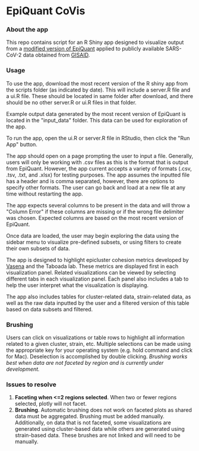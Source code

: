 # EpiQuant CoVis 


### About the app

This repo contains script for an R Shiny app designed to visualize output from a [modified version of EpiQuant](https://github.com/vjayaman/Metrics-CGM-ECC) applied to publicly available SARS-CoV-2 data obtained from [GISAID](https://www.gisaid.org/). 


### Usage
 
To use the app, download the most recent version of the R shiny app from the scripts folder (as indicated by date). This will include a server.R file and a ui.R file. These should be located in same folder after download, and there should be no other server.R or ui.R files in that folder.

Example output data generated by the most recent version of EpiQuant is located in the "input_data" folder. This data can be used for exploration of the app. 

To run the app, open the ui.R or server.R file in RStudio, then click the "Run App" button.

The app should open on a page prompting the user to input a file. Generally, users will only be working with .csv files as this is the format that is output from EpiQuant. However, the app current accepts a variety of formats (.csv, .tsv, .txt, and .xlsx) for testing purposes. The app assumes the inputted file has a header and is comma separated, however, there are options to specify other formats. The user can go back and load at a new file at any time without restarting the app. 

The app expects several columns to be present in the data and will throw a "Column Error" if these columns are missing or if the wrong file delimiter was chosen. Expected columns are based on the most recent version of EpiQuant.

Once data are loaded, the user may begin exploring the data using the sidebar menu to visualize pre-defined subsets, or using filters to create their own subsets of data. 

The app is designed to highlight epicluster cohesion metrics developed by [Vasena](https://github.com/vjayaman) and the Taboada lab. These metrics are displayed first in each visualization panel. Related visualizations can be viewed by selecting different tabs in each visualization panel. Each panel also includes a tab to help the user interpret what the visualization is displaying. 

The app also includes tables for cluster-related data, strain-related data, as well as the raw data inputted by the user and a filtered version of this table based on data subsets and filtered. 

### Brushing 

Users can click on visualizations or table rows to highlight all information related to a given cluster, strain, etc. Multiple selections can be made using the appropriate key for your operating system (e.g. hold command and click for Mac). Deselection is accomplished by double clicking. *Brushing works best when data are not faceted by region and is currently under development.* 


### Issues to resolve
1. **Faceting when <=2 regions selected**. When two or fewer regions selected, plotly will not facet. 
2. **Brushing**. Automatic brushing does not work on faceted plots as shared data must be aggregated. Brushing must be added manually. Additionally, on data that is not faceted, some visualizations are generated using cluster-based data while others are generated using strain-based data. These brushes are not linked and will need to be manually. 
